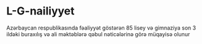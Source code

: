 # L-G-nailiyyet
Azərbaycan respublikasında fəaliyyət göstərən 85 lisey və gimnaziya son 3 ildəki buraxılış və ali məktəblərə qəbul nəticələrinə görə müqayisə olunur 
